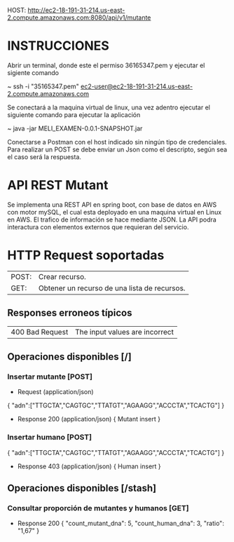 HOST: http://ec2-18-191-31-214.us-east-2.compute.amazonaws.com:8080/api/v1/mutante

# INSTRUCCIONES

Abrir un terminal, donde este el permiso 36165347.pem y ejecutar el sigiente comando

~ ssh -i "35165347.pem" ec2-user@ec2-18-191-31-214.us-east-2.compute.amazonaws.com

Se conectará a la maquina virtual de linux, una vez adentro ejecutar el siguiente comando para ejecutar la aplicación

~  java -jar MELI_EXAMEN-0.0.1-SNAPSHOT.jar

Conectarse a Postman con el host indicado sin ningún tipo de credenciales.
Para realizar un POST se debe enviar un Json como el descripto,
según sea el caso será la respuesta.

# API REST Mutant

Se implementa una REST API en spring boot, con base de datos en AWS con motor mySQL,
el cual esta deployado en una maquina virtual en Linux en AWS.
El trafico de información se hace mediante JSON.
La API podra interactura con elementos externos que requieran del servicio.

# HTTP Request soportadas
<table>
<tr><td>POST:</td><td>Crear recurso. </td></tr>
<tr><td>GET: </td><td>Obtener un recurso de una lista de recursos.</td></tr>
</table>


## Responses erroneos típicos

<table>
<tr><td>400 Bad Request</td><td>The input values are incorrect</td></tr>
</table>

## Operaciones disponibles [/]
### Insertar mutante [POST]
+ Request (application/json)

{
"adn":["TTGCTA","CAGTGC","TTATGT","AGAAGG","ACCCTA","TCACTG"]
}
+ Response 200 (application/json)
{
Mutant insert
}

### Insertar humano [POST]
{
"adn":["TTGCTA","CAGTGC","TTATGT","AGAAGG","ACCCTA","TCACTG"]
}
+ Response 403 (application/json)
{
Human insert
}
## Operaciones disponibles [/stash]
### Consultar proporción de mutantes y humanos [GET]
+ Response 200
{
    "count_mutant_dna": 5,
    "count_human_dna": 3,
    "ratio": "1,67"
}
